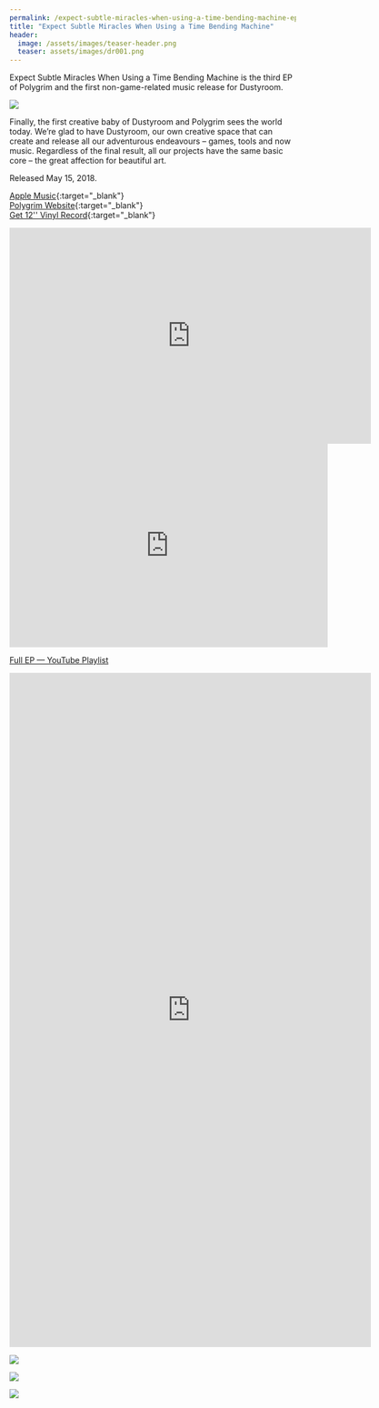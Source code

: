 ```yaml
---
permalink: /expect-subtle-miracles-when-using-a-time-bending-machine-ep/
title: "Expect Subtle Miracles When Using a Time Bending Machine"
header:
  image: /assets/images/teaser-header.png
  teaser: assets/images/dr001.png
---
```


Expect Subtle Miracles When Using a Time Bending Machine is the third EP of Polygrim and the first non-game-related music release for Dustyroom.  

![](/assets/images/dr001_1000x300.jpg)

Finally, the first creative baby of Dustyroom and Polygrim sees the world today. We’re glad to have Dustyroom, our own creative space that can create and release all our adventurous endeavours – games, tools and now music. Regardless of the final result, all our projects have the same basic core – the great affection for beautiful art.  

Released May 15, 2018.

[Apple Music](https://itunes.apple.com/us/album/expect-subtle-miracles-when-using-a-time-bending-machine/1384758502){:target="_blank"}  
[Polygrim Website](http://polygrimmusic.com/){:target="_blank"}  
[Get 12'' Vinyl Record](https://polygrim.bandcamp.com/album/expect-subtle-miracles-when-using-a-time-bending-machine){:target="_blank"}  


<iframe src="https://open.spotify.com/embed?uri=spotify%3Aalbum%3A2lfxi6EMp70aJxpgLXKESZ" width="636" height="380" frameborder="0" allowtransparency="true" allow="encrypted-media"></iframe>

<iframe width="560" height="358" src="https://www.youtube.com/embed/Sn-BSEEvAJo" title="YouTube video player" frameborder="0" allow="accelerometer; autoplay; clipboard-write; encrypted-media; gyroscope; picture-in-picture" allowfullscreen></iframe>

[Full EP — YouTube Playlist](https://youtube.com/playlist?list=PLN96FIkAmGJmWJnLf9bc_tJ8mgKbBWFrV)  

<iframe style="border: 0; width: 636px; height: 1186px;" src="https://bandcamp.com/EmbeddedPlayer/album=3328062732/size=large/bgcol=333333/linkcol=0f91ff/package=3392699485/transparent=true/" seamless><a href="https://polygrim.bandcamp.com/album/expect-subtle-miracles-when-using-a-time-bending-machine">Expect Subtle Miracles When Using a Time Bending Machine by Polygrim</a></iframe>

![](/assets/images/dr001_vinyl-mockup-front.png)  

![](/assets/images/dr001_vinyl-mockup-back.png)  

![](/assets/images/dr001_vinyl-mockup-insert.png)  

  

